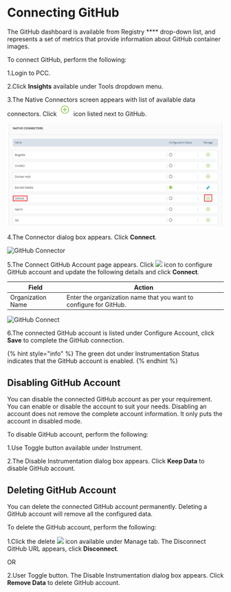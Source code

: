 # Connecting GitHub

The GitHub dashboard is available from Registry \*\*\*\* drop-down list, and represents a set of metrics that provide information about GitHub container images.

To connect GitHub, perform the following:

1.Login to PCC.

2.Click **Insights** available under Tools dropdown menu.

3.The Native Connectors screen appears with list of available data connectors. Click ![](../../../.gitbook/assets/Connect.png) icon listed next to GitHub.

![GitHub](<../../../.gitbook/assets/Github (2).png>)

4.The Connector dialog box appears. Click **Connect**.

![GitHub Connector](../../../.gitbook/assets/Github\_Connect.png)

5.The Connect GitHub Account page appears. Click ![](../../../.gitbook/assets/Con\_Icon.png) icon to configure GitHub account and update the following details and click **Connect**.

| Field             | Action                                                             |
| ----------------- | ------------------------------------------------------------------ |
| Organization Name | Enter the organization name that you want to configure for GitHub. |

![GitHub Connect](../../../.gitbook/assets/Add\_Github.png)

6.The connected GitHub account is listed under Configure Account, click **Save** to complete the GitHub connection.

{% hint style="info" %}
The green dot under Instrumentation Status indicates that the GitHub account is enabled.
{% endhint %}

## Disabling GitHub Account

You can disable the connected GitHub account as per your requirement. You can enable or disable the account to suit your needs. Disabling an account does not remove the complete account information. It only puts the account in disabled mode.

To disable GitHub account, perform the following:

1.Use Toggle button available under Instrument.

2.The Disable Instrumentation dialog box appears. Click **Keep Data** to disable GitHub account.

## Deleting GitHub Account

You can delete the connected GitHub account permanently. Deleting a GitHub account will remove all the configured data.

To delete the GitHub account, perform the following:

1.Click the delete ![](../../../.gitbook/assets/delete\_icon.png) icon available under Manage tab. The Disconnect GitHub URL appears, click **Disconnect**.

OR

2.User Toggle button. The Disable Instrumentation dialog box appears. Click **Remove Data** to delete GitHub account.
